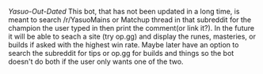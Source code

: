 *Yasuo-Out-Dated*
This bot, that has not been updated in a long time, is meant to search /r/YasuoMains or Matchup thread in that subreddit
for the champion the user typed in then print the comment(or link it?). In the
future it will be able to seach a site (try op.gg) and display the runes,
masteries, or builds if asked with the highest win rate. Maybe later have an
option to search the subreddit for tips or op.gg for builds and things so the
bot doesn't do both if the user only wants one of the two.
